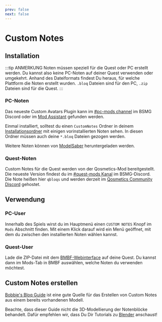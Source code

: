 ```yaml
---
prev: false
next: false
---
```


# Custom Notes

## Installation

:::tip ANMERKUNG
Noten müssen speziell für die Quest oder PC erstellt werden. Du kannst also keine PC-Noten auf deiner Quest verwenden oder umgekehrt. Anhand des Dateiformats findest Du heraus, für welche Plattform die Noten erstellt wurden. `.bloq` Dateien sind für den PC, `.zip` Dateien sind für die Quest.
:::

### PC-Noten

Das neueste Custom Avatars Plugin kann im [#pc-mods channel](https://discord.gg/beatsabermods) im BSMG Discord oder im [Mod Assistant](https://github.com/Assistant/ModAssistant) gefunden werden.

Einmal installiert, solltest du einen `CustomNotes` Ordner in deinem [Installationsordner](/de/faq/install-folder.md) mit einigen vorinstallierten Noten sehen. In diesen Ordner müssen auch deine `*.bloq` Dateien gezogen werden.

Weitere Noten können von [ModelSaber](https://modelsaber.com/Bloqs/) heruntergeladen werden.

### Quest-Noten

Custom Notes für die Quest werden von der Qosmetics-Mod bereitgestellt. Die neueste Version findest du im [#quest-mods Kanal](https://discord.gg/beatsabermods) im BSMG-Discord. Die Note heißen hier `qbloqs` und werden derzeit im [Qosmetics Community Discord](https://discord.gg/qosmetics) gehostet.

## Verwendung

### PC-User

Innerhalb des Spiels wirst du im Hauptmenü einen `CUSTOM NOTES` Knopf im `Mods` Abschnitt finden. Mit einem Klick darauf wird ein Menü geöffnet, mit dem du zwischen den installierten Noten wählen kannst.

### Quest-User

Lade die ZIP-Datei mit dem [BMBF-Webinterface](/de/quest-modding.md#mods-installieren) auf deine Quest. Du kannst dann im Mods-Tab in BMBF auswählen, welche Noten du verwenden möchtest.

## Custom Notes erstellen

[Bobbie's Bloq Guide](./notes-guide.md) ist eine gute Quelle für das Erstellen von Custom Notes aus einem bereits vorhandenen Modell.

Beachte, dass dieser Guide nicht die 3D-Modellierung der Notenblöcke behandelt. Dafür empfehlen wir, dass Du Dir Tutorials zu [Blender](https://www.blender.org/) anschaust!
